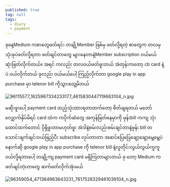 ```yaml
---
published: true
tag: null
tags:
  - diary
  - payment
---
```


ခုနေ့Medium ကစာတွေဖတ်ရင်း တချို့Member ဖြစ်မှ ဖတ်လို့ရတဲ့ စာတွေက တလမှ သုံးခုပဲဖတ်လို့ရတာ
ဖတ်ချင်တာတွေ များနေတာနဲ့Member subscription ဝယ်မယ်ဆုံးဖြတ်လိုက်တယ်။
အရင် ကလည်း တလဝယ်ဖတ်ဖူးတယ် အဲတုန်းကတော့ cb card နဲ့ပဲ ဝယ်လိုက်တယ် ခုလည်း ဝယ်မယ်ပေါ့ ကြည့်လိုက်တာ google play in app purchase မှာ telenor bill ကိုသွားတွေ့မိတယ်

![96115577_1625967334233177_4615830447119663104_n.jpg](https://scontent.frgn5-1.fna.fbcdn.net/v/t1.15752-9/96844269_1625967347566509_135202121619341312_n.jpg?_nc_cat=100&_nc_sid=b96e70&_nc_eui2=AeFd34xtKPJ4mghO5ELNs0A9rN9e1W1Vdlms317VbVV2WV-pvumBEjHf7Rtf3h8EhWJkRou5gg_ostugl3ve26G-&_nc_oc=AQnct6neITyzOX7zPjTcPrr99Psf1TS4eUJnst-VAJD1eEqblqEiyQZguoRhMBqeX9I&_nc_ht=scontent.frgn5-1.fna&oh=14f1246dbf86774612722aed1d51ce82&oe=5EDA7EB6)


မဆိုးဖူးပေါ့ payment card ထည့်သုံးထားရတာထက်တော့ စိတ်ချရတယ် မတော် လျှောက်နှိပ်မိရင် card ထဲက ကပိုက်ဆံတွေ အကုန်ဖြတ်နေမှာကို ဖုန်းbill ကကျ သုံးထောင်ထက်တောင် ပိုရှိဖူးတာမဟုတ်ဖူး အဲဒါနဲ့စမ်းလည်းစမ်းချင်တာနဲ့ဖုန်း bill တသောင်းချက်ချင်းဝယ်ဖြည့်ပီး subscribe လုပ်တာတာ အဆင်ပြေပြေချော့ချော့မွေ့မွေ့ပဲ နောက်ဆို google play in app purchase ကို telenor bill နဲ့လူတိုင်းလွယ်လွယ်ကူကူဝယ်လို့ရတာပေါ့ တချို့ကျ payment card မရှိကြတာများတယ်
ခု တော့ Medium က ဖတ်ချင်တဲ့ဟာတွေ ဆက်ဖတ်လိုက်အုံးမယ် 

![96359054_471364963643231_7617528329461039104_n.jpg](https://scontent.frgn5-1.fna.fbcdn.net/v/t1.15752-9/96371399_471364970309897_7012858051568861184_n.jpg?_nc_cat=100&_nc_sid=b96e70&_nc_eui2=AeGpeBnWoKed4WJgQgQ2mTU530buq15NKvnfRu6rXk0q-UEc2gt3TKin-x4r94257k6aTSPIZNvY_uq6CY2zm7-A&_nc_oc=AQnldoBWoZQ7ekkRq77KrEogT1gscrhglTI7IJiCQv0l7TmbtWLmjfFqEj3ZxW3R89Y&_nc_ht=scontent.frgn5-1.fna&oh=79fb3ca91c7689e1a15c2f237e4dd14a&oe=5EDAADBA)
